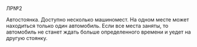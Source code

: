 ЛР№2

Автостоянка. Доступно несколько машиномест. На одном месте может 
находиться только один автомобиль. Если все места заняты, то автомобиль
не станет ждать больше определенного времени и уедет на другую
стоянку.